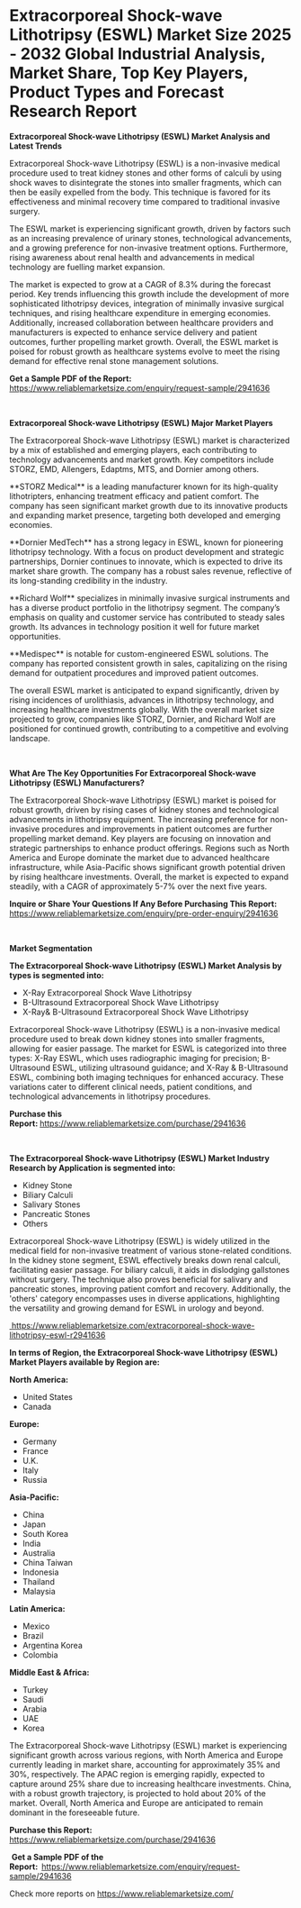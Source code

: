 <p><h1>Extracorporeal Shock-wave Lithotripsy (ESWL) Market Size 2025 - 2032 Global Industrial Analysis, Market Share, Top Key Players, Product Types and Forecast Research Report</h1></p><p><strong>Extracorporeal Shock-wave Lithotripsy (ESWL) Market Analysis and Latest Trends</strong></p>
<p><p>Extracorporeal Shock-wave Lithotripsy (ESWL) is a non-invasive medical procedure used to treat kidney stones and other forms of calculi by using shock waves to disintegrate the stones into smaller fragments, which can then be easily expelled from the body. This technique is favored for its effectiveness and minimal recovery time compared to traditional invasive surgery. </p><p>The ESWL market is experiencing significant growth, driven by factors such as an increasing prevalence of urinary stones, technological advancements, and a growing preference for non-invasive treatment options. Furthermore, rising awareness about renal health and advancements in medical technology are fuelling market expansion. </p><p>The market is expected to grow at a CAGR of 8.3% during the forecast period. Key trends influencing this growth include the development of more sophisticated lithotripsy devices, integration of minimally invasive surgical techniques, and rising healthcare expenditure in emerging economies. Additionally, increased collaboration between healthcare providers and manufacturers is expected to enhance service delivery and patient outcomes, further propelling market growth. Overall, the ESWL market is poised for robust growth as healthcare systems evolve to meet the rising demand for effective renal stone management solutions.</p></p>
<p><strong>Get a Sample PDF of the Report:&nbsp;</strong> <a href="https://www.reliablemarketsize.com/enquiry/request-sample/2941636?utm_campaign=3348&utm_medium=2&utm_source=Github&utm_content=ia&utm_term=15032025&utm_id=extracorporeal-shock-wave-lithotripsy-eswl">https://www.reliablemarketsize.com/enquiry/request-sample/2941636</a></p>
<p>&nbsp;</p>
<p><strong>Extracorporeal Shock-wave Lithotripsy (ESWL) Major Market Players</strong></p>
<p><p>The Extracorporeal Shock-wave Lithotripsy (ESWL) market is characterized by a mix of established and emerging players, each contributing to technology advancements and market growth. Key competitors include STORZ, EMD, Allengers, Edaptms, MTS, and Dornier among others.</p><p>**STORZ Medical** is a leading manufacturer known for its high-quality lithotripters, enhancing treatment efficacy and patient comfort. The company has seen significant market growth due to its innovative products and expanding market presence, targeting both developed and emerging economies.</p><p>**Dornier MedTech** has a strong legacy in ESWL, known for pioneering lithotripsy technology. With a focus on product development and strategic partnerships, Dornier continues to innovate, which is expected to drive its market share growth. The company has a robust sales revenue, reflective of its long-standing credibility in the industry.</p><p>**Richard Wolf** specializes in minimally invasive surgical instruments and has a diverse product portfolio in the lithotripsy segment. The company’s emphasis on quality and customer service has contributed to steady sales growth. Its advances in technology position it well for future market opportunities.</p><p>**Medispec** is notable for custom-engineered ESWL solutions. The company has reported consistent growth in sales, capitalizing on the rising demand for outpatient procedures and improved patient outcomes.</p><p>The overall ESWL market is anticipated to expand significantly, driven by rising incidences of urolithiasis, advances in lithotripsy technology, and increasing healthcare investments globally. With the overall market size projected to grow, companies like STORZ, Dornier, and Richard Wolf are positioned for continued growth, contributing to a competitive and evolving landscape.</p></p>
<p>&nbsp;</p>
<p><strong>What Are The Key Opportunities For Extracorporeal Shock-wave Lithotripsy (ESWL) Manufacturers?</strong></p>
<p><p>The Extracorporeal Shock-wave Lithotripsy (ESWL) market is poised for robust growth, driven by rising cases of kidney stones and technological advancements in lithotripsy equipment. The increasing preference for non-invasive procedures and improvements in patient outcomes are further propelling market demand. Key players are focusing on innovation and strategic partnerships to enhance product offerings. Regions such as North America and Europe dominate the market due to advanced healthcare infrastructure, while Asia-Pacific shows significant growth potential driven by rising healthcare investments. Overall, the market is expected to expand steadily, with a CAGR of approximately 5-7% over the next five years.</p></p>
<p><strong>Inquire or Share Your Questions If Any Before Purchasing This Report:</strong> <a href="https://www.reliablemarketsize.com/enquiry/pre-order-enquiry/2941636?utm_campaign=3348&utm_medium=2&utm_source=Github&utm_content=ia&utm_term=15032025&utm_id=extracorporeal-shock-wave-lithotripsy-eswl">https://www.reliablemarketsize.com/enquiry/pre-order-enquiry/2941636</a></p>
<p>&nbsp;</p>
<p><strong>Market Segmentation</strong></p>
<p><strong>The Extracorporeal Shock-wave Lithotripsy (ESWL) Market Analysis by types is segmented into:</strong></p>
<p><ul><li>X-Ray Extracorporeal Shock Wave Lithotripsy</li><li>B-Ultrasound Extracorporeal Shock Wave Lithotripsy</li><li>X-Ray& B-Ultrasound Extracorporeal Shock Wave Lithotripsy</li></ul></p>
<p><p>Extracorporeal Shock-wave Lithotripsy (ESWL) is a non-invasive medical procedure used to break down kidney stones into smaller fragments, allowing for easier passage. The market for ESWL is categorized into three types: X-Ray ESWL, which uses radiographic imaging for precision; B-Ultrasound ESWL, utilizing ultrasound guidance; and X-Ray & B-Ultrasound ESWL, combining both imaging techniques for enhanced accuracy. These variations cater to different clinical needs, patient conditions, and technological advancements in lithotripsy procedures.</p></p>
<p><strong>Purchase this Report:&nbsp;</strong><a href="https://www.reliablemarketsize.com/purchase/2941636?utm_campaign=3348&utm_medium=2&utm_source=Github&utm_content=ia&utm_term=15032025&utm_id=extracorporeal-shock-wave-lithotripsy-eswl">https://www.reliablemarketsize.com/purchase/2941636</a></p>
<p>&nbsp;</p>
<p><strong>The Extracorporeal Shock-wave Lithotripsy (ESWL) Market Industry Research by Application is segmented into:</strong></p>
<p><ul><li>Kidney Stone</li><li>Biliary Calculi</li><li>Salivary Stones</li><li>Pancreatic Stones</li><li>Others</li></ul></p>
<p><p>Extracorporeal Shock-wave Lithotripsy (ESWL) is widely utilized in the medical field for non-invasive treatment of various stone-related conditions. In the kidney stone segment, ESWL effectively breaks down renal calculi, facilitating easier passage. For biliary calculi, it aids in dislodging gallstones without surgery. The technique also proves beneficial for salivary and pancreatic stones, improving patient comfort and recovery. Additionally, the 'others' category encompasses uses in diverse applications, highlighting the versatility and growing demand for ESWL in urology and beyond.</p></p>
<p><a href="https://www.reliablemarketsize.com/extracorporeal-shock-wave-lithotripsy-eswl-r2941636?utm_campaign=3348&utm_medium=2&utm_source=Github&utm_content=ia&utm_term=15032025&utm_id=extracorporeal-shock-wave-lithotripsy-eswl">&nbsp;https://www.reliablemarketsize.com/extracorporeal-shock-wave-lithotripsy-eswl-r2941636</a></p>
<p><strong>In terms of Region, the Extracorporeal Shock-wave Lithotripsy (ESWL) Market Players available by Region are:</strong></p>
<p>
    <p> <strong> North America: </strong>
        <ul>
            <li>United States</li>
            <li>Canada</li>
        </ul>
        </p> 
    <p> <strong> Europe: </strong>
        <ul>
            <li>Germany</li>
            <li>France</li>
            <li>U.K.</li>
            <li>Italy</li>
            <li>Russia</li>
        </ul>
        </p> 
    <p> <strong> Asia-Pacific: </strong>
        <ul>
            <li>China</li>
            <li>Japan</li>
            <li>South Korea</li>
            <li>India</li>
            <li>Australia</li>
            <li>China Taiwan</li>
            <li>Indonesia</li>
            <li>Thailand</li>
            <li>Malaysia</li>
        </ul>
        </p> 
    <p> <strong> Latin America: </strong>
        <ul>
            <li>Mexico</li>
            <li>Brazil</li>
            <li>Argentina Korea</li>
            <li>Colombia</li>
        </ul>
        </p> 
    <p> <strong> Middle East & Africa: </strong>
        <ul>
            <li>Turkey</li>
            <li>Saudi</li>
            <li>Arabia</li>
            <li>UAE</li>
            <li>Korea</li>
        </ul>
    </p>
    </p>
<p><p>The Extracorporeal Shock-wave Lithotripsy (ESWL) market is experiencing significant growth across various regions, with North America and Europe currently leading in market share, accounting for approximately 35% and 30%, respectively. The APAC region is emerging rapidly, expected to capture around 25% share due to increasing healthcare investments. China, with a robust growth trajectory, is projected to hold about 20% of the market. Overall, North America and Europe are anticipated to remain dominant in the foreseeable future.</p></p>
<p><strong>Purchase this Report: </strong><a href="https://www.reliablemarketsize.com/purchase/2941636?utm_campaign=3348&utm_medium=2&utm_source=Github&utm_content=ia&utm_term=15032025&utm_id=extracorporeal-shock-wave-lithotripsy-eswl">https://www.reliablemarketsize.com/purchase/2941636</a></p>
<p>&nbsp;<strong>Get a Sample PDF of the Report:&nbsp;&nbsp;</strong><a href="https://www.reliablemarketsize.com/enquiry/request-sample/2941636?utm_campaign=3348&utm_medium=2&utm_source=Github&utm_content=ia&utm_term=15032025&utm_id=extracorporeal-shock-wave-lithotripsy-eswl">https://www.reliablemarketsize.com/enquiry/request-sample/2941636</a></p>
<p><strong></strong></p>
<p>Check more reports on <a href="https://www.reliablemarketsize.com/?utm_campaign=3348&utm_medium=2&utm_source=Github&utm_content=ia&utm_term=15032025&utm_id=extracorporeal-shock-wave-lithotripsy-eswl">https://www.reliablemarketsize.com/</a></p>